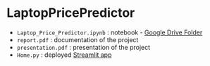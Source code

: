 # LaptopPricePredictor
* `Laptop_Price_Predictor.ipynb` : notebook - [Google Drive Folder](https://drive.google.com/drive/folders/1KzkWtlL4KB8dkorFx4SIqQwyxXpf4QDI?usp=drive_link)   
* `report.pdf` : documentation of the project
* `presentation.pdf` : presentation of the project
* `Home.py` : deployed [Streamlit app](https://laptoppricepredictor-unipi.streamlit.app/)    
